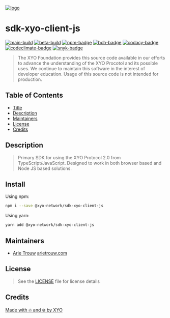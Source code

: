 [![logo][]](https://xyo.network)

# sdk-xyo-client-js

[![main-build][]][main-build-link]
[![beta-build][]][beta-build-link]
[![npm-badge][]][npm-link]
[![bch-badge][]][bch-link]
[![codacy-badge][]][codacy-link]
[![codeclimate-badge][]][codeclimate-link]
[![snyk-badge][]][snyk-link]

> The XYO Foundation provides this source code available in our efforts to advance the understanding of the XYO Procotol and its possible uses.
> We continue to maintain this software in the interest of developer education.
> Usage of this source code is not intended for production.

## Table of Contents

-   [Title](#sdk-xyo-client-js)
-   [Description](#description)
-   [Maintainers](#maintainers)
-   [License](#license)
-   [Credits](#credits)

## Description

> Primary SDK for using the XYO Protocol 2.0 from TypeScript/JavaScript.  Designed to work in both browser based and Node JS based solutions.

## Install

Using npm:

```sh
npm i --save @xyo-network/sdk-xyo-client-js
```

Using yarn:

```sh
yarn add @xyo-network/sdk-xyo-client-js
```

## Maintainers

-   [Arie Trouw](https://github.com/arietrouw) [arietrouw.com](https://arietrouw.com)

## License

> See the [LICENSE](LICENSE) file for license details

## Credits

[Made with 🔥 and ❄️ by XYO](https://xyo.network)

[logo]: https://cdn.xy.company/img/brand/XYO_full_colored.png

[main-build]: https://github.com/XYOracleNetwork/sdk-xyo-client-js/actions/workflows/build-main.yml/badge.svg
[main-build-link]: https://github.com/XYOracleNetwork/sdk-xyo-client-js/actions/workflows/build-main.yml

[beta-build]: https://github.com/XYOracleNetwork/sdk-xyo-client-js/actions/workflows/build-beta.yml/badge.svg
[beta-build-link]: https://github.com/XYOracleNetwork/sdk-xyo-client-js/actions/workflows/build-beta.yml

[npm-badge]: https://img.shields.io/npm/v/@xyo-network/sdk-xyo-client-js.svg
[npm-link]: https://www.npmjs.com/package/@xyo-network/sdk-xyo-client-js

[bch-badge]: https://bettercodehub.com/edge/badge/XYOracleNetwork/sdk-xyo-client-js?branch=master
[bch-link]: https://bettercodehub.com/results/XYOracleNetwork/sdk-xyo-client-js

[codacy-badge]: https://app.codacy.com/project/badge/Grade/ba1f344ae34e4bfe999331cf4e27b9f5
[codacy-link]: https://www.codacy.com/gh/XYOracleNetwork/sdk-xyo-client-js/dashboard?utm_source=github.com&utm_medium=referral&utm_content=XYOracleNetwork/sdk-xyo-client-js&utm_campaign=Badge_Grade

[codeclimate-badge]: https://api.codeclimate.com/v1/badges/0e76349c9541f3866948/maintainability
[codeclimate-link]: https://codeclimate.com/github/XYOracleNetwork/sdk-xyo-client-js/maintainability

[snyk-badge]: https://snyk.io/test/github/XYOracleNetwork/sdk-xyo-client-js/badge.svg?targetFile=package.json
[snyk-link]: https://snyk.io/test/github/XYOracleNetwork/sdk-xyo-client-js?targetFile=package.json